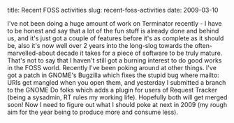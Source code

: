 title: Recent FOSS activities
slug: recent-foss-activities
date: 2009-03-10


I've not been doing a huge amount of work on Terminator recently - I have to be honest and say that a lot of the fun stuff is already done and behind us, and it's just got a couple of features before it's as complete as it should be, also it's now well over 2 years into the long-slog towards the often-marvelled-about decade it takes for a piece of software to be truly mature.
That's not to say that I haven't still got a burning interest to do good works in the FOSS world. Recently I've been poking around at other things. I've got a patch in GNOME's Bugzilla which fixes the stupid bug where mailto: URIs get mangled when you open them, and yesterday I submitted a branch to the GNOME Do folks which adds a plugin for users of Request Tracker (being a sysadmin, RT rules my working life).
Hopefully both will get merged soon! Now I need to figure out what I should poke at next in 2009 (my rough aim for the year being to produce more and consume less).
